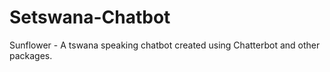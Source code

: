# Setswana-Chatbot
Sunflower - A tswana speaking chatbot created using Chatterbot and other packages.
